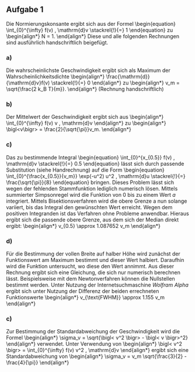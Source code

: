 ## Aufgabe 1

Die Normierungskonsante ergibt sich aus der Formel
\begin{equation}
  \int_{0}^{\infty} f(v) \, \mathrm{d}v \stackrel{!}{=} 1
\end{equation}
zu
\begin{align*}
  N = 1.
\end{align*}
Diese und alle folgenden Rechnungen sind ausführlich handschriftlich beigefügt.

### a)
Die wahrscheinlichste Geschwindigkeit ergibt sich als Maximum der Wahrscheinlichkeitsdichte
\begin{align*}
  \frac{\mathrm{d}}{\mathrm{d}v}f(v) \stackrel{!}{=} 0
\end{align*}
zu
\begin{align*}
  v_m = \sqrt{\frac{2 k_B T}{m}}.
\end{align*}
(Rechnung handschriftlich)

### b)
Der Mittelwert der Geschwindigkeit ergibt sich aus
\begin{align*}
    \int_{0}^{\infty} f(v) v \, \mathrm{d}v
\end{align*}
zu
\begin{align*}
  \bigl<v\bigr> = \frac{2}{\sqrt{\pi}}v_m.
\end{align*}
### c)
Das zu bestimmende Integral
\begin{equation}
  \int_{0}^{x_{0.5}} f(v) \, \mathrm{d}v \stackrel{!}{=} 0.5
\end{equation}
lässt sich durch passende Substitution (siehe Handrechnung) auf die Form
\begin{equation}
  \int_{0}^{\frac{x_{0.5}}{v_m}} \exp(-u^2) u^2 \, \mathrm{d}u \stackrel{!}{=} \frac{\sqrt{\pi}}{8}
\end{equation}
bringen.
Dieses Problem lässt sich wegen der fehlenden Stammfunktion lediglich numerisch lösen.
Mittels summierter Simpsonregel wird die Funktion von 0 bis zu einem Wert $a$ integriert. Mittels Bisektionsverfahren wird die obere Grenze a nun solange variiert, bis das Integral den gewünschten Wert erreicht. Wegen dem positiven Integranden ist das Verfahren ohne Probleme anwendbar. Hieraus ergibt sich die passende obere Grenze, aus dem sich der Median direkt ergibt:
\begin{align*}
  v_{0.5} \approx 1.087652 v_m
\end{align*}

### d)
Für die Bestimmung der vollen Breite auf halber Höhe wird zunächst der Funktionswert am Maximum bestimmt und dieser Wert halbiert.
Daraufhin wird die Funktion untersucht, wo diese den Wert annimmt.
Aus dieser Rechnung ergibt sich eine Gleichung, die sich nur numerisch berechnen lässt.
Beispielsweise mit dem Newtonverfahren können die Nullstellen bestimmt werden.
Unter Nutzung der Internetsuchmaschine *Wolfram Alpha* ergibt sich unter Nutzung der Differenz der beiden errechneten Funktionswerte
\begin{align*}
  v_{\text{FWHM}} \approx 1.155 v_m
\end{align*}

### c)
Zur Bestimmung der Standardabweichung der Geschwindigkeit wird die Formel
\begin{align*}
  \sigma_v = \sqrt{\bigl< v^2 \bigr> - \bigl< v \bigr>^2}
\end{align*}
verwendet.
Unter Verwendung von
\begin{align*}
    \bigl< v^2 \bigr> = \int_{0}^{\infty} f(v) v^2 \, \mathrm{d}v
\end{align*}
ergibt sich eine Standardabweichung von
\begin{align*}
  \sigma_v = v_m \sqrt{\frac{3}{2} - \frac{4}{\pi}}
\end{align*}
